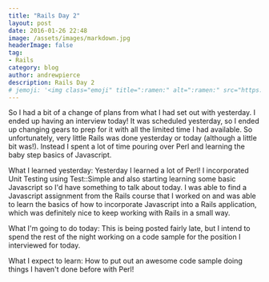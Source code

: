 ```yaml
---
title: "Rails Day 2"
layout: post
date: 2016-01-26 22:48
image: /assets/images/markdown.jpg
headerImage: false
tag:
- Rails
category: blog
author: andrewpierce
description: Rails Day 2
# jemoji: '<img class="emoji" title=":ramen:" alt=":ramen:" src="https://assets.github.com/images/icons/emoji/unicode/1f35c.png" height="20" width="20" align="absmiddle">'
---
```


So I had a bit of a change of plans from what I had set out with yesterday. I ended up having an interview today! It was scheduled yesterday, so I ended up changing gears to prep for it with all the limited time I had available. So unfortunately, very little Rails was done yesterday or today (although a little bit was!). Instead I spent a lot of time pouring over Perl and learning the baby step basics of Javascript.

What I learned yesterday:
Yesterday I learned a lot of Perl! I incorporated Unit Testing using Test::Simple and also starting learning some basic Javascript so I'd have something to talk about today. I was able to find a Javascript assignment from the Rails course that I worked on and was able to learn the basics of how to incorporate Javascript into a Rails application, which was definitely nice to keep working with Rails in a small way.

What I'm going to do today:
This is being posted fairly late, but I intend to spend the rest of the night working on a code sample for the position I interviewed for today.

What I expect to learn:
How to put out an awesome code sample doing things I haven't done before with Perl!
